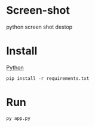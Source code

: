 # Screen-shot
python screen shot destop

# Install

[Python](https://www.python.org/downloads/)

```py
pip install -r requirements.txt
```

# Run

```py
py app.py
```
